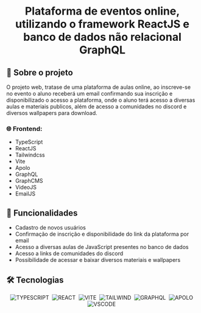 <h1 align="center">  Plataforma de eventos online, utilizando o framework ReactJS e banco de dados não relacional GraphQL</h1>

## 📖 Sobre o projeto
O projeto web, tratase de uma plataforma de aulas online, ao inscreve-se no evento o aluno receberá um email confirmando sua inscrição e disponibilizado
o acesso a plataforma, onde o aluno terá acesso a diversas aulas e materiais publicos, além de acesso a comunidades no discord e diversos wallpapers para 
download.

<h3>🌐 Frontend: </h3>
<ul>
<li>TypeScript</li>
<li>ReactJS</li>
<li>Tailwindcss</li>
<li>Vite</li>
<li>Apolo</li>
<li>GraphQL</li>
<li>GraphCMS</li>
<li>VideoJS</li>
<li>EmailJS</li>
</ul>

<h2>📌 Funcionalidades</h2>
<ul>
<li>Cadastro de novos usuários</li>
<li>Confirmação de inscrição e disponibilidade do link da plataforma por email</li>
<li>Acesso a diversas aulas de JavaScript presentes no banco de dados</li>
<li>Acesso a links de comunidades do discord</li>
<li>Possibilidade de acessar e baixar diversos materiais e wallpapers</li>
</ul>

<h2>🛠️ Tecnologias </h2>
<div align="center">

![TYPESCRIPT](https://img.shields.io/badge/TypeScript-007ACC?style=for-the-badge&logo=typescript&logoColor=white)&nbsp;
![REACT](https://img.shields.io/badge/React-20232A?style=for-the-badge&logo=react&logoColor=61DAFB)&nbsp;
![VITE](https://img.shields.io/badge/Vite-B73BFE?style=for-the-badge&logo=vite&logoColor=FFD62E)&nbsp;
![TAILWIND](https://img.shields.io/badge/Tailwind_CSS-38B2AC?style=for-the-badge&logo=tailwind-css&logoColor=white)&nbsp;
![GRAPHQL](https://img.shields.io/badge/GraphQl-E10098?style=for-the-badge&logo=graphql&logoColor=white)&nbsp;
![APOLO](https://img.shields.io/badge/Apollo%20GraphQL-311C87?&style=for-the-badge&logo=Apollo%20GraphQL&logoColor=white)&nbsp;
![VSCODE](https://img.shields.io/badge/VSCode-0078D4?style=for-the-badge&logo=visual%20studio%20code&logoColor=white)&nbsp;

</div>

